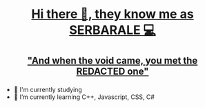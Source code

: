 [<p align="center"> Hi there 👋, they know me as SERBARALE 💻](https://github.com/serbarale)
===============
[<p align="center"> "And when the void came, you met the REDACTED one"](https://github.com/serbarale)
---------------

- 📖 I'm currently studying
- 🌱 I’m currently learning C++, Javascript, CSS, C#
